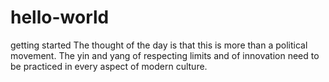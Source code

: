 # hello-world
getting started
The thought of the day is that this is more than a political movement.  The yin and yang of respecting limits and of innovation need to be practiced in every aspect of modern culture.

